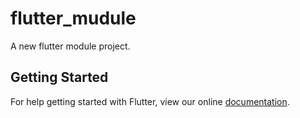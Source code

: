 # flutter_mudule

A new flutter module project.

## Getting Started

For help getting started with Flutter, view our online
[documentation](https://flutter.dev/).

